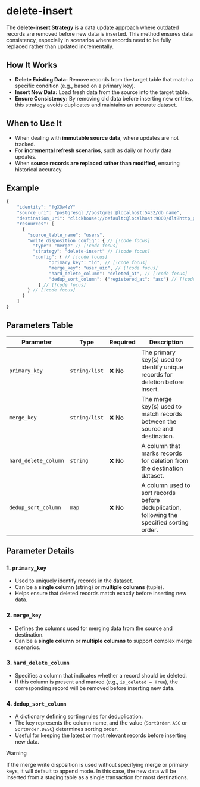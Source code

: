 # delete-insert
The **delete-insert Strategy** is a data update approach where outdated records are removed before new data is inserted. This method ensures data consistency, especially in scenarios where records need to be fully replaced rather than updated incrementally.

## How It Works
- **Delete Existing Data:** Remove records from the target table that match a specific condition (e.g., based on a primary key).
- **Insert New Data:** Load fresh data from the source into the target table.
- **Ensure Consistency:** By removing old data before inserting new entries, this strategy avoids duplicates and maintains an accurate dataset.

## When to Use It
- When dealing with **immutable source data**, where updates are not tracked.
- For **incremental refresh scenarios**, such as daily or hourly data updates.
- When **source records are replaced rather than modified**, ensuring historical accuracy.


## Example
```js
{
    "identity": "fgXOw4zY"
    "source_uri": "postgresql://postgres:@localhost:5432/db_name",
    "destination_uri": "clickhouse://default:@localhost:9000/dlt?http_port=8123&secure=0",
    "resources": [
      {
        "source_table_name": "users",
        "write_disposition_config": { // [!code focus]
          "type": "merge" // [!code focus]
          "strategy": "delete-insert" // [!code focus]
          "config": { // [!code focus]
                "primary_key": "id", // [!code focus]
                "merge_key": "user_uid", // [!code focus]
                "hard_delete_column": "deleted_at", // [!code focus]
                "dedup_sort_column": {"registered_at": "asc"} // [!code focus]
            } // [!code focus]
        } // [!code focus]
      }
    ]
}
```
## Parameters Table

| Parameter            | Type                                      | Required | Description |
|----------------------|-----------------------------------------|----------|-------------|
| `primary_key`       | `string/list` | ❌ No  | The primary key(s) used to identify unique records for deletion before insert. |
| `merge_key`        | `string/list` | ❌ No  | The merge key(s) used to match records between the source and destination. |
| `hard_delete_column` | `string`                         | ❌ No  | A column that marks records for deletion from the destination dataset. |
| `dedup_sort_column` | `map`        | ❌ No  | A column used to sort records before deduplication, following the specified sorting order. |

## Parameter Details

### 1. `primary_key`
- Used to uniquely identify records in the dataset.
- Can be a **single column** (string) or **multiple columns** (tuple).
- Helps ensure that deleted records match exactly before inserting new data.

### 2. `merge_key`
- Defines the columns used for merging data from the source and destination.
- Can be a **single column** or **multiple columns** to support complex merge scenarios.

### 3. `hard_delete_column`
- Specifies a column that indicates whether a record should be deleted.
- If this column is present and marked (e.g., `is_deleted = True`), the corresponding record will be removed before inserting new data.

### 4. `dedup_sort_column`
- A dictionary defining sorting rules for deduplication.
- The key represents the column name, and the value (`SortOrder.ASC` or `SortOrder.DESC`) determines sorting order.
- Useful for keeping the latest or most relevant records before inserting new data.

> [!WARNING]
> If the merge write disposition is used without specifying merge or primary keys, it will default to append mode. In this case, the new data will be inserted from a staging table as a single transaction for most destinations.
